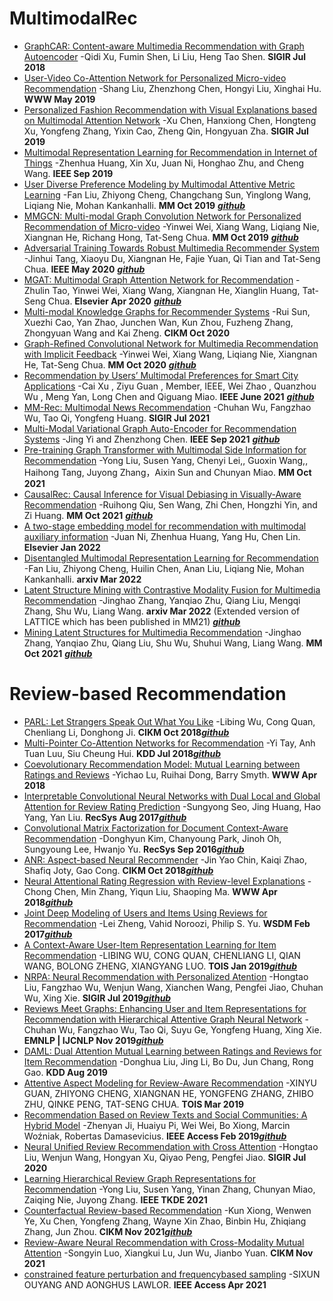 # MultimodalRec

- [GraphCAR: Content-aware Multimedia Recommendation with Graph Autoencoder](https://dl.acm.org.remotexs.ntu.edu.sg/doi/pdf/10.1145/3209978.3210117) -Qidi Xu, Fumin Shen, Li Liu, Heng Tao Shen. **SIGIR Jul 2018**
- [User-Video Co-Attention Network for Personalized Micro-video Recommendation](https://dl.acm.org.remotexs.ntu.edu.sg/doi/pdf/10.1145/3308558.3313513) -Shang Liu, Zhenzhong Chen, Hongyi Liu, Xinghai Hu. **WWW May 2019**
- [Personalized Fashion Recommendation with Visual Explanations based on Multimodal Attention Network](https://dl.acm.org.remotexs.ntu.edu.sg/doi/pdf/10.1145/3331184.3331254) -Xu Chen, Hanxiong Chen, Hongteng Xu, Yongfeng Zhang, Yixin Cao, Zheng Qin, Hongyuan Zha. **SIGIR Jul 2019**
- [Multimodal Representation Learning for Recommendation in Internet of Things](https://ieeexplore.ieee.org.remotexs.ntu.edu.sg/stamp/stamp.jsp?tp=&arnumber=8832204) -Zhenhua Huang, Xin Xu, Juan Ni, Honghao Zhu, and Cheng Wang. **IEEE Sep 2019**
- [User Diverse Preference Modeling by Multimodal Attentive Metric Learning](https://dl.acm.org.remotexs.ntu.edu.sg/doi/pdf/10.1145/3343031.3350953) -Fan Liu, Zhiyong Cheng, Changchang Sun, Yinglong Wang, Liqiang Nie, Mohan Kankanhalli. **MM Oct 2019**
[***github***](https://github.com/liufancs/MAML)
- [MMGCN: Multi-modal Graph Convolution Network for Personalized Recommendation of Micro-video](https://dl.acm.org.remotexs.ntu.edu.sg/doi/pdf/10.1145/3343031.3351034) -Yinwei Wei, Xiang Wang, Liqiang Nie, Xiangnan He, Richang Hong, Tat-Seng Chua. **MM Oct 2019**
[***github***](https://github.com/weiyinwei/MMGCN)
- [Adversarial Training Towards Robust Multimedia Recommender System](https://ieeexplore.ieee.org.remotexs.ntu.edu.sg/stamp/stamp.jsp?tp=&arnumber=8618394) -Jinhui Tang, Xiaoyu Du, Xiangnan He, Fajie Yuan, Qi Tian and Tat-Seng Chua. **IEEE May 2020**
[***github***](https://github.com/duxy-me/AMR)
- [MGAT: Multimodal Graph Attention Network for Recommendation](https://www.sciencedirect.com.remotexs.ntu.edu.sg/science/article/pii/S0306457320300182?via%3Dihub) -Zhulin Tao, Yinwei Wei, Xiang Wang, Xiangnan He, Xianglin Huang, Tat-Seng Chua. **Elsevier Apr 2020**
[***github***](https://github.com/zltao/MGAT)
- [Multi-modal Knowledge Graphs for Recommender Systems](https://dl.acm.org.remotexs.ntu.edu.sg/doi/pdf/10.1145/3340531.3411947) -Rui Sun, Xuezhi Cao, Yan Zhao, Junchen Wan, Kun Zhou, Fuzheng Zhang, Zhongyuan Wang and Kai Zheng. **CIKM Oct 2020**
- [Graph-Refined Convolutional Network for Multimedia Recommendation with Implicit Feedback](https://dl.acm.org.remotexs.ntu.edu.sg/doi/pdf/10.1145/3394171.3413556) -Yinwei Wei, Xiang Wang, Liqiang Nie, Xiangnan He, Tat-Seng Chua. **MM Oct 2020**
[***github***](https://github.com/weiyinwei/GRCN)
- [Recommendation by Users’ Multimodal Preferences for Smart City Applications](https://ieeexplore.ieee.org.remotexs.ntu.edu.sg/stamp/stamp.jsp?tp=&arnumber=9152003) -Cai Xu , Ziyu Guan , Member, IEEE, Wei Zhao , Quanzhou Wu , Meng Yan, Long Chen and Qiguang Miao. **IEEE June 2021**
[***github***](https://github.com/winterant/UMPR)
- [MM-Rec: Multimodal News Recommendation](https://arxiv.org/pdf/2104.07407.pdf) -Chuhan Wu, Fangzhao Wu, Tao Qi, Yongfeng Huang. **SIGIR Jul 2021**
- [Multi-Modal Variational Graph Auto-Encoder for Recommendation Systems](https://ieeexplore.ieee.org.remotexs.ntu.edu.sg/stamp/stamp.jsp?tp=&arnumber=9535249) -Jing Yi and Zhenzhong Chen. **IEEE Sep 2021**
[***github***](https://github.com/jing-1/MVGAE)
- [Pre-training Graph Transformer with Multimodal Side Information for Recommendation](https://dl.acm.org.remotexs.ntu.edu.sg/doi/pdf/10.1145/3474085.3475709) -Yong Liu, Susen Yang, Chenyi Lei,, Guoxin Wang,, Haihong Tang, Juyong Zhang，Aixin Sun and Chunyan Miao. **MM Oct 2021**
- [CausalRec: Causal Inference for Visual Debiasing in Visually-Aware Recommendation](https://arxiv.org/pdf/2107.02390.pdf) -Ruihong Qiu, Sen Wang, Zhi Chen, Hongzhi Yin, and Zi Huang. **MM Oct 2021**
[***github***](https://github.com/RuihongQiu/cornac/tree/master/cornac/models/causalrec)
- [A two-stage embedding model for recommendation with multimodal auxiliary information](https://www.sciencedirect.com.remotexs.ntu.edu.sg/science/article/pii/S0020025521009270?via%3Dihub) -Juan Ni, Zhenhua Huang, Yang Hu, Chen Lin. **Elsevier Jan 2022**
- [Disentangled Multimodal Representation Learning for Recommendation](https://arxiv.org/pdf/2203.05406.pdf) -Fan Liu, Zhiyong Cheng, Huilin Chen, Anan Liu, Liqiang Nie, Mohan Kankanhalli. **arxiv Mar 2022**
- [Latent Structure Mining with Contrastive Modality Fusion for Multimedia Recommendation](https://arxiv.org/pdf/2111.00678.pdf) -Jinghao Zhang, Yanqiao Zhu, Qiang Liu, Mengqi Zhang, Shu Wu, Liang Wang. **arxiv Mar 2022** (Extended version of LATTICE which has been published in MM21)
[***github***](https://github.com/cripac-dig/micro)
- [Mining Latent Structures for Multimedia Recommendation](https://dl.acm.org/doi/pdf/10.1145/3474085.3475259) -Jinghao Zhang, Yanqiao Zhu, Qiang Liu, Shu Wu, Shuhui Wang, Liang Wang. **MM Oct 2021** [***github***](https://github.com/CRIPAC-DIG/LATTICE)


# Review-based Recommendation

- [PARL: Let Strangers Speak Out What You Like](https://dl.acm.org.remotexs.ntu.edu.sg/doi/pdf/10.1145/3269206.3271695) -Libing Wu, Cong Quan, Chenliang Li, Donghong Ji. **CIKM Oct 2018**[***github***](https://github.com/WHUIR/PARL)
- [Multi-Pointer Co-Attention Networks for Recommendation](https://dl.acm.org.remotexs.ntu.edu.sg/doi/pdf/10.1145/3219819.3220086) -Yi Tay, Anh Tuan Luu, Siu Cheung Hui. **KDD Jul 2018**[***github***](https://github.com/vanzytay/KDD2018_MPCN)
- [Coevolutionary Recommendation Model: Mutual Learning between Ratings and Reviews](https://dl.acm.org/doi/pdf/10.1145/3178876.3186158) -Yichao Lu, Ruihai Dong, Barry Smyth. **WWW Apr 2018**
- [Interpretable Convolutional Neural Networks with Dual Local and Global Attention for Review Rating Prediction](https://dl.acm.org/doi/pdf/10.1145/3109859.3109890) -Sungyong Seo, Jing Huang, Hao Yang, Yan Liu. **RecSys Aug 2017**[***github***](https://github.com/seongjunyun/CNN-with-Dual-Local-and-Global-Attention)
- [Convolutional Matrix Factorization for Document Context-Aware Recommendation](https://dl.acm.org.remotexs.ntu.edu.sg/doi/pdf/10.1145/2959100.2959165) -Donghyun Kim, Chanyoung Park, Jinoh Oh, Sungyoung Lee, Hwanjo Yu. **RecSys Sep 2016**[***github***](https://github.com/cartopy/ConvMF)
- [ANR: Aspect-based Neural Recommender](https://dl.acm.org.remotexs.ntu.edu.sg/doi/pdf/10.1145/3269206.3271810) -Jin Yao Chin, Kaiqi Zhao, Shafiq Joty, Gao Cong. **CIKM Oct 2018**[***github***](https://github.com/almightyGOSU/ANR)
- [Neural Attentional Rating Regression with Review-level Explanations](https://dl.acm.org/doi/pdf/10.1145/3178876.3186070) -Chong Chen, Min Zhang, Yiqun Liu, Shaoping Ma. **WWW Apr 2018**[***github***](https://github.com/chenchongthu/NARRE)
- [Joint Deep Modeling of Users and Items Using Reviews for Recommendation](https://dl.acm.org/doi/pdf/10.1145/3018661.3018665) -Lei Zheng, Vahid Noroozi, Philip S. Yu. **WSDM Feb 2017**[***github***](https://github.com/winterant/DeepCoNN)
- [A Context-Aware User-Item Representation Learning for Item Recommendation](https://dl.acm.org.remotexs.ntu.edu.sg/doi/pdf/10.1145/3298988) -LIBING WU, CONG QUAN, CHENLIANG LI, QIAN WANG, BOLONG ZHENG, XIANGYANG LUO. **TOIS Jan 2019**[***github***](https://github.com/WHUIR/CARL)
- [NRPA: Neural Recommendation with Personalized Atention](https://dl.acm.org.remotexs.ntu.edu.sg/doi/pdf/10.1145/3331184.3331371) -Hongtao Liu, Fangzhao Wu, Wenjun Wang, Xianchen Wang, Pengfei Jiao, Chuhan Wu, Xing Xie. **SIGIR Jul 2019**[***github***](https://github.com/microsoft/recommenders)
- [Reviews Meet Graphs: Enhancing User and Item Representations for Recommendation with Hierarchical Attentive Graph Neural Network](https://aclanthology.org/D19-1494.pdf) -Chuhan Wu, Fangzhao Wu, Tao Qi, Suyu Ge, Yongfeng Huang, Xing Xie. **EMNLP | IJCNLP Nov 2019**[***github***](https://github.com/wuch15/Reviews-Meet-Graphs)
- [DAML: Dual Attention Mutual Learning between Ratings and Reviews for Item Recommendation](https://dl.acm.org.remotexs.ntu.edu.sg/doi/pdf/10.1145/3292500.3330906) -Donghua Liu, Jing Li, Bo Du, Jun Chang, Rong Gao. **KDD Aug 2019**
- [Attentive Aspect Modeling for Review-Aware Recommendation](https://dl.acm.org.remotexs.ntu.edu.sg/doi/pdf/10.1145/3309546) -XINYU GUAN, ZHIYONG CHENG, XIANGNAN HE, YONGFENG ZHANG, ZHIBO ZHU, QINKE PENG, TAT-SENG CHUA. **TOIS Mar 2019**
- [Recommendation Based on Review Texts and Social Communities: A Hybrid Model](https://ieeexplore.ieee.org.remotexs.ntu.edu.sg/stamp/stamp.jsp?tp=&arnumber=8635542) -Zhenyan Ji, Huaiyu Pi, Wei Wei, Bo Xiong, Marcin Woźniak, Robertas Damasevicius. **IEEE Access Feb 2019**[***github***](https://github.com/pp1230/HybridRecommendation)
- [Neural Unified Review Recommendation with Cross Attention](https://dl.acm.org.remotexs.ntu.edu.sg/doi/pdf/10.1145/3397271.3401249) -Hongtao Liu, Wenjun Wang, Hongyan Xu, Qiyao Peng, Pengfei Jiao. **SIGIR Jul 2020**
- [Learning Hierarchical Review Graph Representations for Recommendation](https://arxiv.org/pdf/2004.11588.pdf) -Yong Liu, Susen Yang, Yinan Zhang, Chunyan Miao, Zaiqing Nie, Juyong Zhang. **IEEE TKDE 2021**
- [Counterfactual Review-based Recommendation](https://dl.acm.org.remotexs.ntu.edu.sg/doi/pdf/10.1145/3459637.3482244) -Kun Xiong, Wenwen Ye, Xu Chen, Yongfeng Zhang, Wayne Xin Zhao, Binbin Hu, Zhiqiang Zhang, Jun Zhou. **CIKM Nov 2021**[***github***](https://github.com/CFCF-anonymous/Counterfactual-Review-based-Recommendation)
- [Review-Aware Neural Recommendation with Cross-Modality Mutual Attention](https://dl.acm.org.remotexs.ntu.edu.sg/doi/pdf/10.1145/3459637.3482172) -Songyin Luo, Xiangkui Lu, Jun Wu, Jianbo Yuan. **CIKM Nov 2021**
- [constrained feature perturbation and frequencybased sampling](https://ieeexplore.ieee.org.remotexs.ntu.edu.sg/stamp/stamp.jsp?tp=&arnumber=9417205&tag=1) -SIXUN OUYANG AND AONGHUS LAWLOR. **IEEE Access Apr 2021**
